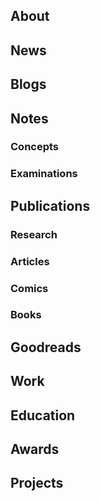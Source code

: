 ## About

## News

## Blogs

## Notes
### Concepts
### Examinations

## Publications
### Research
### Articles
### Comics
### Books

## Goodreads  

## Work

## Education

## Awards

## Projects



